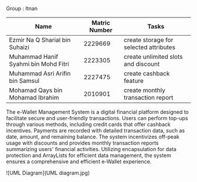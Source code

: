 Group : Itnan

| Name | Matric Number | Tasks |
| --- | --- | --- |
| Ezmir Na Q Sharial bin Suhaizi | 2229669 | create storage for selected attributes |
| Muhammad Hanif Syahmi bin Mohd Fitri | 2223305 | create unlimited slots and discount | 
| Muhammad Asri Arifin bin Samsul | 2227475 | create cashback feature |
| Mohamad Qays bin Mohamad Ibrahim | 2010901 | create monthly transaction report |



The e-Wallet Management System is a digital financial platform designed to facilitate secure and user-friendly transactions. Users can perform top-ups through various methods, including credit cards that offer cashback incentives. Payments are recorded with detailed transaction data, such as date, amount, and remaining balance. The system incentivizes off-peak usage with discounts and provides monthly transaction reports summarizing users' financial activities. Utilizing encapsulation for data protection and ArrayLists for efficient data management, the system ensures a comprehensive and efficient e-Wallet experience.

![UML Diagram](UML diagram.jpg)
